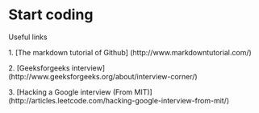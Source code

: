 # Start coding

Useful links
<p>1. [The markdown tutorial of Github] (http://www.markdowntutorial.com/)
<p>2. [Geeksforgeeks interview] (http://www.geeksforgeeks.org/about/interview-corner/)
<p>3. [Hacking a Google interview (From MIT)] (http://articles.leetcode.com/hacking-google-interview-from-mit/)

